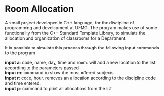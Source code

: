 # Room Allocation
 
A small project developed in C++ language, for the discipline of programming and development at UFMG. The program makes use of some functionality from the C++ Standard Template Library, to simulate the allocation and organization of classrooms for a
Department.

It is possible to simulate this process through the following input commands to the program <br />

**input a**: code, name, day, time and room. will add a new location to the list according to the parameters passed <br />
**input m**: command to show the most offered subjects <br />
**input r**: code, hour. removes an allocation according to the discipline code and time entered. <br />
**input p**: command to print all allocations from the list <br />
